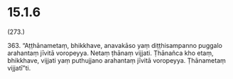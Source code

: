 # 15.1.6

(273.)

363\. “Aṭṭhānametaṃ, bhikkhave, anavakāso yaṃ diṭṭhisampanno puggalo arahantaṃ jīvitā voropeyya. Netaṃ ṭhānaṃ vijjati. Ṭhānañca kho etaṃ, bhikkhave, vijjati yaṃ puthujjano arahantaṃ jīvitā voropeyya. Ṭhānametaṃ vijjatī”ti.
